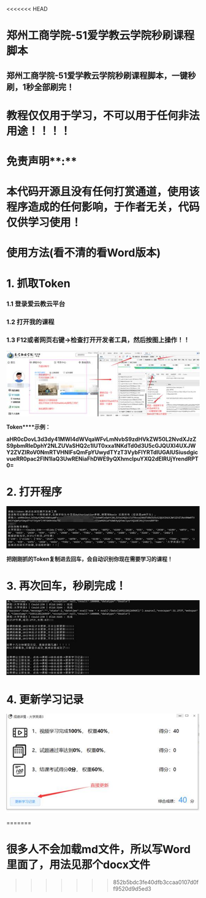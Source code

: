 <<<<<<< HEAD
# **郑州工商学院-51爱学教云学院秒刷课程脚本**

## 郑州工商学院-51爱学教云学院秒刷课程脚本，一键秒刷，1秒全部刷完！

# **教程仅仅用于学习，不可以用于任何非法用途！！！！**

# **免责声明****:**

# **本代码开源且没有任何打赏通道，使用该程序造成的任何影响，于作者无关，代码仅供学习使用！**

# **使用方法(看不清的看Word版本)**

# **1.** 抓取Token

### 1.1 登录爱云教云平台

### 1.2 打开我的课程

### 1.3 F12或者网页右键->检查打开开发者工具，然后按图上操作！！

![img](.\assets\clip_image002.jpg)

**Token****示例：**

**aHR0cDovL3d3dy41MWl4dWVqaWFvLmNvbS9zdHVkZW50L2NvdXJzZS9pbmRleDphY2NLZUVaSHQ2c1lUT0xxa1NKdTd0d3U5cGJQUXI4UXJWY2ZVZlRoV0NmRTVHNlFsQmFpYUwydTYzT3VybFlYRTdIUGAIUSiusdgicvueRR0pac2FlN1laQ3UwRENiaFhDWE9yQXhmclpuYXQ2dElRUjYrendRPT0=**

# **2.** **打开程序**

![文本  描述已自动生成](.\assets\clip_image004.jpg)

**把刚刚抓的****Token****复制进去回车，会自动识别你现在需要学习的课程！**

# **3.** **再次回车，秒刷完成！**

![文本  描述已自动生成](.\assets\clip_image006.jpg)

# **4.** **更新学习记录**

![图形用户界面, 应用程序  描述已自动生成](.\assets\clip_image008.jpg)



 
=======
# 很多人不会加载md文件，所以写Word里面了，用法见那个docx文件
>>>>>>> 852b5bdc3fe40dfb3ccaa0107d0ff9520d9d5ed3
